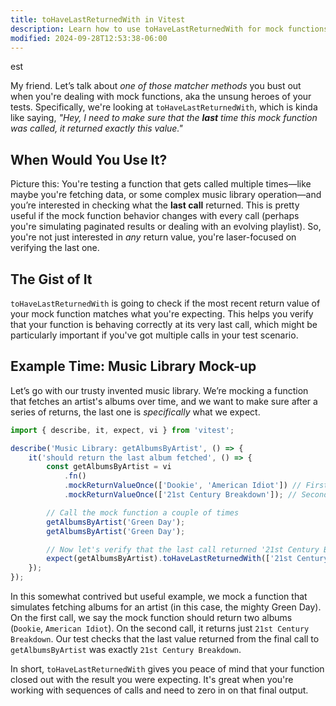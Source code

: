 ```yaml
---
title: toHaveLastReturnedWith in Vitest
description: Learn how to use toHaveLastReturnedWith for mock functions in Vitest.
modified: 2024-09-28T12:53:38-06:00
---
```


est

My friend. Let’s talk about *one of those matcher methods* you bust out when you're dealing with mock functions, aka the unsung heroes of your tests. Specifically, we're looking at `toHaveLastReturnedWith`, which is kinda like saying, *"Hey, I need to make sure that the **last** time this mock function was called, it returned exactly this value."*

## When Would You Use It?

Picture this: You're testing a function that gets called multiple times—like maybe you're fetching data, or some complex music library operation—and you’re interested in checking what the **last call** returned. This is pretty useful if the mock function behavior changes with every call (perhaps you're simulating paginated results or dealing with an evolving playlist). So, you're not just interested in *any* return value, you're laser-focused on verifying the last one.

## The Gist of It

`toHaveLastReturnedWith` is going to check if the most recent return value of your mock function matches what you're expecting. This helps you verify that your function is behaving correctly at its very last call, which might be particularly important if you've got multiple calls in your test scenario.

## Example Time: Music Library Mock-up

Let’s go with our trusty invented music library. We’re mocking a function that fetches an artist's albums over time, and we want to make sure after a series of returns, the last one is *specifically* what we expect.

```javascript
import { describe, it, expect, vi } from 'vitest';

describe('Music Library: getAlbumsByArtist', () => {
	it('should return the last album fetched', () => {
		const getAlbumsByArtist = vi
			.fn()
			.mockReturnValueOnce(['Dookie', 'American Idiot']) // First time: 2 albums
			.mockReturnValueOnce(['21st Century Breakdown']); // Second time: Just 1 album

		// Call the mock function a couple of times
		getAlbumsByArtist('Green Day');
		getAlbumsByArtist('Green Day');

		// Now let's verify that the last call returned '21st Century Breakdown'
		expect(getAlbumsByArtist).toHaveLastReturnedWith(['21st Century Breakdown']);
	});
});
```

In this somewhat contrived but useful example, we mock a function that simulates fetching albums for an artist (in this case, the mighty Green Day). On the first call, we say the mock function should return two albums (`Dookie`, `American Idiot`). On the second call, it returns just `21st Century Breakdown`. Our test checks that the last value returned from the final call to `getAlbumsByArtist` was exactly `21st Century Breakdown`.

In short, `toHaveLastReturnedWith` gives you peace of mind that your function closed out with the result you were expecting. It's great when you're working with sequences of calls and need to zero in on that final output.

